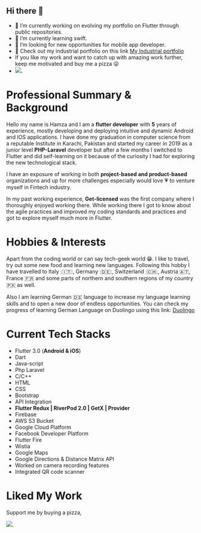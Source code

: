 ## Hi there 👋

- 🔭 I’m currently working on evolving my portfolio on Flutter through public repositories.
- 🌱 I’m currently learning swift.
- 🤔 I’m looking for new opportunities for mobile app developer.
- 🚀 Check out my industrial portfolio on this link [My Industrial portfolio](https://drive.google.com/file/d/1FHen06L_EGP6XNtG_5KwtsBsyoUqh2j6/view?usp=sharing)
- If you like my work and want to catch up with amazing work further, keep me motivated and buy me a pizza 😜
-  <a href="https://www.buymeacoffee.com/hamxss"><img src="https://img.buymeacoffee.com/button-api/?text=Buy me a pizza&emoji=🍕&slug=hamxss&button_colour=FFDD00&font_colour=000000&font_family=Cookie&outline_colour=000000&coffee_colour=ffffff" /></a>. 

# Professional Summary & Background

Hello my name is Hamza and I am a **flutter developer** with **5** years of experience, mostly developing and deploying intuitive and dynamic Android and IOS applications. I have done my graduation in computer science from a reputable Institute in Karachi, Pakistan and started my career in 2019 as a junior level **PHP-Laravel** developer but after a few months I switched to Flutter and did self-learning on it because of the curiosity I had for exploring the new technological stack.

I have an exposure of working in both **project-based and product-based** organizations and up for more challenges especially would love 💗 to venture myself in Fintech industry.

In my past working experience, **Get-licensed** was the first company where I thoroughly enjoyed working there. While working there I got to know about the agile practices and improved my coding standards and practices and got to explore myself much more in Flutter.

# Hobbies & Interests

Apart from the coding world or can say tech-geek world 😁. I like to travel, try out some new food and learning new languages. Following this hobby I have travelled to Italy :🇮🇹:, Germany :🇩🇪:, Switzerland :🇨🇭:, Austria 🇦🇹, France 🇫🇷 and some parts of northern and southern regions of my country 🇵🇰 as well. 

Also I am learning German 🇩🇪 language to increase my language learning skills and to open a new door of endless opportunities. You can check my progress of learning German Language on Duolingo using this link: [Duolingo](https://www.duolingo.com/profile/hamxxx?via=share_profile_link) 

# Current Tech Stacks

- Flutter 3.0 (**Android & iOS**)
- Dart
- Java-script
- Php Laravel
- C/C++
- HTML
- CSS
- Bootstrap
- API Integration
- **Flutter Redux | RiverPod 2.0 | GetX | Provider**
- Firebase
- AWS S3 Bucket
- Google Cloud Platform
- Facebook Developer Platform
- Flutter Fire
- Wistia
- Google Maps
- Google Directions & Distance Matrix API
- Worked on camera recording features
- Integrated QR code scanner

# Liked My Work

Support me by buying a pizza,

<a href="https://www.buymeacoffee.com/hamxss"><img src="https://img.buymeacoffee.com/button-api/?text=Buy me a pizza&emoji=🍕&slug=hamxss&button_colour=FFDD00&font_colour=000000&font_family=Cookie&outline_colour=000000&coffee_colour=ffffff" /></a>.



